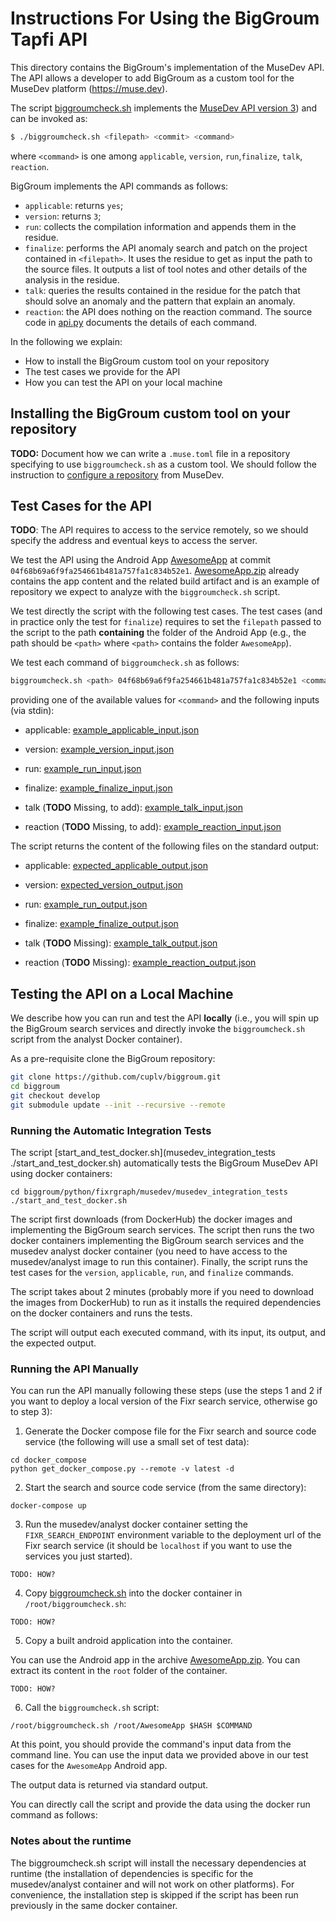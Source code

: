 # Instructions For Using the BigGroum Tapfi API

This directory contains the BigGroum's implementation of the MuseDev
API. The API allows a developer to add BigGroum as a custom tool for
the MuseDev platform (https://muse.dev).

The script [biggroumcheck.sh](biggroumcheck.sh) implements the [MuseDev
API version 3](http://)) and can be invoked as:

```bash
$ ./biggroumcheck.sh <filepath> <commit> <command>
```

where `<command>` is one among `applicable`, `version`,
`run`,`finalize`, `talk`, `reaction`.

BigGroum implements the API commands as follows:
- `applicable`: returns `yes`;
- `version`: returns `3`;
- `run`: collects the compilation information and appends them in the
  residue.
- `finalize`: performs the API anomaly search and patch on the project
  contained in `<filepath>`. It uses the residue to get as input the
  path to the source files. It outputs a list of tool notes and other
  details of the analysis in the residue.
- `talk`: queries the results contained in the residue for the patch
  that should solve an anomaly and the pattern that explain an
  anomaly.
- `reaction`: the API does nothing on the reaction command.
The source code in [api.py](api.py) documents the details of each
command.


In the following we explain:
- How to install the BigGroum custom tool on your repository
- The test cases we provide for the API
- How you can test the API on your local machine


## Installing the BigGroum custom tool on your repository
**TODO:** Document how we can write a `.muse.toml` file in a
repository specifying to use `biggroumcheck.sh` as a custom tool.
We should follow the instruction to [configure a
repository](https://docs.muse.dev/docs/repository-configuration/#inrepooptions)
from  MuseDev.


## Test Cases for the API

**TODO**: The API requires to access to the service remotely, so we
should specify the address and eventual keys to access the server.

We test the API using the Android App
[AwesomeApp](https://github.com/cuplv/AwesomeApp) at commit
`04f68b69a6f9fa254661b481a757fa1c834b52e1`.
[AwesomeApp.zip](../test/data/AwesomeApp.zip) already contains the app
content and the related build artifact and is an example of repository
we expect to analyze with the `biggroumcheck.sh` script.

We test directly the script with the following test cases. The test
cases (and in practice only the test for `finalize`)  requires to
set the `filepath` passed to the script to the path **containing** the
folder of the Android App (e.g., the path should be `<path>` where
`<path>` contains the folder `AwesomeApp`).

We test each command of `biggroumcheck.sh` as follows:

```bash
biggroumcheck.sh <path> 04f68b69a6f9fa254661b481a757fa1c834b52e1 <command>
```

providing one of the available values for `<command>` and the following inputs (via stdin):

- applicable: [example_applicable_input.json](./musedev_integration_tests/example_applicable_input.json)

- version:  [example_version_input.json](./musedev_integration_tests/example_version_input.json)

- run:  [example_run_input.json](./musedev_integration_tests/example_run_input.json)

- finalize:  [example_finalize_input.json](./musedev_integration_tests/example_finalize_input.json)

- talk (**TODO** Missing, to add):  [example_talk_input.json](./musedev_integration_tests/example_talk_input.json)

- reaction (**TODO** Missing, to add): [example_reaction_input.json](./musedev_integration_tests/example_reaction_input.json)

The script returns the content of the following files on the standard output:

- applicable: [expected_applicable_output.json](./musedev_integration_tests/expected_applicable_output.json)

- version: [expected_version_output.json](./musedev_integration_tests/expected_version_output.json)

- run: [example_run_output.json](./musedev_integration_tests/example_run_output.json)

- finalize: [example_finalize_output.json](./musedev_integration_tests/example_finalize_output.json)

- talk (**TODO** Missing): [example_talk_output.json](./musedev_integration_tests/example_talk_output.json)

- reaction (**TODO** Missing): [example_reaction_output.json](./musedev_integration_tests/example_reaction_output.json)


## Testing the API on a Local Machine

We describe how you can run and test the API **locally** (i.e., you
will spin up the BigGroum search services and directly invoke the
`biggroumcheck.sh` script from the analyst Docker container).

As a pre-requisite clone the BigGroum repository:
```bash
git clone https://github.com/cuplv/biggroum.git
cd biggroum
git checkout develop
git submodule update --init --recursive --remote
```

### Running the Automatic Integration Tests
The script [start_and_test_docker.sh](musedev_integration_tests ./start_and_test_docker.sh)
 automatically tests the BigGroum MuseDev API using docker containers:
```
cd biggroum/python/fixrgraph/musedev/musedev_integration_tests
./start_and_test_docker.sh
```

The script first downloads (from DockerHub) the docker images
and implementing the BigGroum search services.
The script then runs the two docker containers implementing the BigGroum
search services and the musedev analyst docker container (you need to
have access to the musedev/analyst image to run this container). Finally, the
script runs the test cases for the `version`, `applicable`, `run`, and
`finalize` commands.

The script takes about 2 minutes (probably more if you need to
download the images from DockerHub) to run as it installs the required
dependencies on the docker containers and runs the tests. 

The script will output each executed command, with its input, its
output, and the expected output.


### Running the API Manually

You can run the API manually following these steps (use the steps 1 and 2
if you want to deploy a local version of the Fixr search service,
otherwise go to step 3):

1) Generate the Docker compose file for the Fixr search and source code service (the following will use a small set of test data):

```
cd docker_compose
python get_docker_compose.py --remote -v latest -d
```

2) Start the search and source code service (from the same directory):
```
docker-compose up
```

3) Run the musedev/analyst docker container setting the `FIXR_SEARCH_ENDPOINT` environment variable to the deployment url of the Fixr search service (it should be `localhost` if you want to use the services you just started).

```
TODO: HOW?
```

4) Copy [biggroumcheck.sh](biggroumcheck.sh) into the docker container in `/root/biggroumcheck.sh`:

```
TODO: HOW?
```

5) Copy a built android application into the container.

You can use the Android app in the archive
[AwesomeApp.zip](../test/data/AwesomeApp.zip). You can extract its
content in the `root` folder of the container.

```
TODO: HOW?
```


6) Call the `biggroumcheck.sh` script:
```
/root/biggroumcheck.sh /root/AwesomeApp $HASH $COMMAND
```

At this point, you should provide the command's input data from the
command line. You can use the input data we provided above in our test
cases for the `AwesomeApp` Android app.

The output data is returned via standard output.

You can directly call the script and provide the data using the docker
run command as follows:


### Notes about the runtime
The biggroumcheck.sh script will install the necessary dependencies at
runtime (the installation of dependencies is specific for the
musedev/analyst container and will not work on other platforms). For
convenience, the installation step is skipped if the script has  been
run previously in the same docker container.

